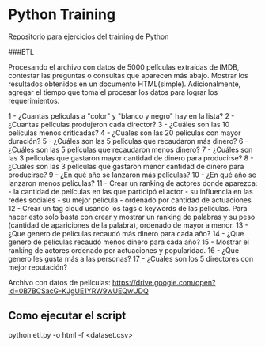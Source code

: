 # Python Training
Repositorio para ejercicios del training de Python

###ETL

Procesando el archivo con datos de 5000 películas extraídas de IMDB, contestar las preguntas o consultas que aparecen más abajo. Mostrar los resultados obtenidos en un documento HTML(simple). 
Adicionalmente, agregar el tiempo que toma el procesar los datos para lograr los requerimientos.

1 - ¿Cuantas peliculas a "color" y "blanco y negro" hay en la lista?
2 - ¿Cuantas películas produjeron cada director?
3 - ¿Cuáles son las 10 películas menos criticadas?
4 - ¿Cuáles son las 20 películas con mayor duración?
5 - ¿Cuáles son las 5 películas que recaudaron más dinero?
6 - ¿Cuáles son las 5 películas que recaudaron menos dinero?
7 - ¿Cuáles son las 3 películas que gastaron mayor cantidad de dinero para producirse?
8 - ¿Cuáles son las 3 películas que gastaron menor cantidad de dinero para producirse?
9 - ¿En qué año se lanzaron más películas?
10 - ¿En qué año se lanzaron menos películas?
11 - Crear un ranking de actores donde aparezca:
	- la cantidad de películas en las que participó el actor
	- su influencia en las redes sociales
	- su mejor película
	- ordenado por cantidad de actuaciones
12 - Crear un tag cloud usando los tags o keywords de las películas. 
Para hacer esto solo basta con crear y mostrar un ranking de palabras y su peso (cantidad de apariciones de la palabra), ordenado de mayor a menor.
13 - ¿Que genero de películas recaudó más dinero para cada año?
14 - ¿Que genero de películas recaudó menos dinero para cada año?
15 - Mostrar el ranking de actores ordenado por actuaciones y popularidad.
16 - ¿Que genero les gusta más a las personas?
17 - ¿Cuales son los 5 directores con mejor reputación?

Archivo con datos de películas: 
https://drive.google.com/open?id=0B7BCSacG-KJgUE1YRW9wUEQwUDQ



## Como ejecutar el script
python etl.py -o html -f <dataset.csv>

